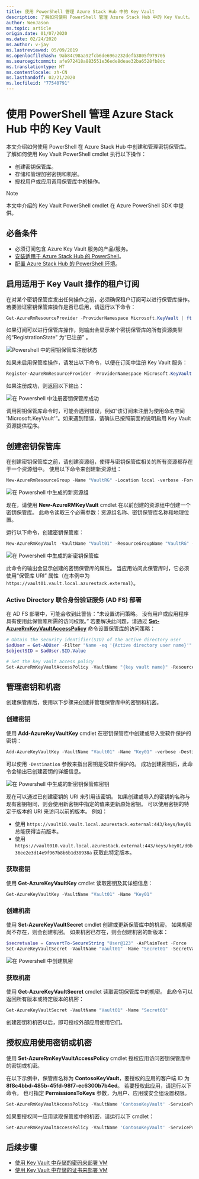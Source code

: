 ```yaml
---
title: 使用 PowerShell 管理 Azure Stack Hub 中的 Key Vault
description: 了解如何使用 PowerShell 管理 Azure Stack Hub 中的 Key Vault。
author: WenJason
ms.topic: article
origin.date: 01/07/2020
ms.date: 02/24/2020
ms.author: v-jay
ms.lastreviewed: 05/09/2019
ms.openlocfilehash: 9ab84c98aa92fcb6de696a232defb3805f979705
ms.sourcegitcommit: afe972418a883551e36ede8deae32ba6528fb8dc
ms.translationtype: HT
ms.contentlocale: zh-CN
ms.lasthandoff: 02/21/2020
ms.locfileid: "77540791"
---
```

# <a name="manage-key-vault-in-azure-stack-hub-using-powershell"></a>使用 PowerShell 管理 Azure Stack Hub 中的 Key Vault

本文介绍如何使用 PowerShell 在 Azure Stack Hub 中创建和管理密钥保管库。 了解如何使用 Key Vault PowerShell cmdlet 执行以下操作：

* 创建密钥保管库。
* 存储和管理加密密钥和机密。
* 授权用户或应用调用保管库中的操作。

>[!NOTE]
>本文中介绍的 Key Vault PowerShell cmdlet 在 Azure PowerShell SDK 中提供。

## <a name="prerequisites"></a>必备条件

* 必须订阅包含 Azure Key Vault 服务的产品/服务。
* [安装适用于 Azure Stack Hub 的 PowerShell](../operator/azure-stack-powershell-install.md)。
* [配置 Azure Stack Hub 的 PowerShell 环境](azure-stack-powershell-configure-user.md)。

## <a name="enable-your-tenant-subscription-for-key-vault-operations"></a>启用适用于 Key Vault 操作的租户订阅

在对某个密钥保管库发出任何操作之前，必须确保租户订阅可以进行保管库操作。 若要验证密钥保管库操作是否已启用，请运行以下命令：

```powershell  
Get-AzureRmResourceProvider -ProviderNamespace Microsoft.KeyVault | ft -Autosize
```

如果订阅可以进行保管库操作，则输出会显示某个密钥保管库的所有资源类型的“RegistrationState”  为“已注册”  。

![Powershell 中的密钥保管库注册状态](media/azure-stack-key-vault-manage-powershell/image1.png)

如果未启用保管库操作，请发出以下命令，以便在订阅中注册 Key Vault 服务：

```powershell
Register-AzureRmResourceProvider -ProviderNamespace Microsoft.KeyVault
```

如果注册成功，则返回以下输出：

![在 Powershell 中注册密钥保管库成功](media/azure-stack-key-vault-manage-powershell/image2.png)

调用密钥保管库命令时，可能会遇到错误，例如“该订阅未注册为使用命名空间 'Microsoft.KeyVault'”。如果遇到错误，请确认已按照前面的说明启用 Key Vault 资源提供程序。

## <a name="create-a-key-vault"></a>创建密钥保管库

在创建密钥保管库之前，请创建资源组，使得与密钥保管库相关的所有资源都存在于一个资源组中。 使用以下命令来创建新资源组：

```powershell
New-AzureRmResourceGroup -Name "VaultRG" -Location local -verbose -Force
```

![在 Powershell 中生成的新资源组](media/azure-stack-key-vault-manage-powershell/image3.png)

现在，请使用 **New-AzureRMKeyVault** cmdlet 在以前创建的资源组中创建一个密钥保管库。 此命令读取三个必需参数：资源组名称、密钥保管库名称和地理位置。

运行以下命令，创建密钥保管库：

```powershell
New-AzureRmKeyVault -VaultName "Vault01" -ResourceGroupName "VaultRG" -Location local -verbose
```

![在 Powershell 中生成的新密钥保管库](media/azure-stack-key-vault-manage-powershell/image4.png)

此命令的输出会显示创建的密钥保管库的属性。 当应用访问此保管库时，它必须使用“保管库 URI”  属性（在本例中为 `https://vault01.vault.local.azurestack.external`）。

### <a name="active-directory-federation-services-ad-fs-deployment"></a>Active Directory 联合身份验证服务 (AD FS) 部署

在 AD FS 部署中，可能会收到此警告：“未设置访问策略。 没有用户或应用程序具有使用此保管库所需的访问权限。” 若要解决此问题，请通过 [**Set-AzureRmKeyVaultAccessPolicy**](#authorize-an-app-to-use-a-key-or-secret) 命令设置保管库的访问策略：

```powershell
# Obtain the security identifier(SID) of the active directory user
$adUser = Get-ADUser -Filter "Name -eq '{Active directory user name}'"
$objectSID = $adUser.SID.Value

# Set the key vault access policy
Set-AzureRmKeyVaultAccessPolicy -VaultName "{key vault name}" -ResourceGroupName "{resource group name}" -ObjectId "{object SID}" -PermissionsToKeys {permissionsToKeys} -PermissionsToSecrets {permissionsToSecrets} -BypassObjectIdValidation
```

## <a name="manage-keys-and-secrets"></a>管理密钥和机密

创建保管库后，使用以下步骤来创建并管理保管库中的密钥和机密。

### <a name="create-a-key"></a>创建密钥

使用 **Add-AzureKeyVaultKey** cmdlet 在密钥保管库中创建或导入受软件保护的密钥：

```powershell
Add-AzureKeyVaultKey -VaultName "Vault01" -Name "Key01" -verbose -Destination Software
```

可以使用 `-Destination` 参数来指出密钥是受软件保护的。 成功创建密钥后，此命令会输出已创建密钥的详细信息。

![在 Powershell 中生成的新密钥保管库密钥](media/azure-stack-key-vault-manage-powershell/image5.png)

现在可以通过已创建密钥的 URI 来引用该密钥。 如果创建或导入的密钥的名称与现有密钥相同，则会使用新密钥中指定的值来更新原始密钥。 可以使用密钥的特定于版本的 URI 来访问以前的版本。 例如：

* 使用 `https://vault10.vault.local.azurestack.external:443/keys/key01` 总能获得当前版本。
* 使用 `https://vault010.vault.local.azurestack.external:443/keys/key01/d0b36ee2e3d14e9f967b8b6b1d38938a` 获取此特定版本。

### <a name="get-a-key"></a>获取密钥

使用 **Get-AzureKeyVaultKey** cmdlet 读取密钥及其详细信息：

```powershell
Get-AzureKeyVaultKey -VaultName "Vault01" -Name "Key01"
```

### <a name="create-a-secret"></a>创建机密

使用 **Set-AzureKeyVaultSecret** cmdlet 创建或更新保管库中的机密。 如果机密尚不存在，则会创建机密。 如果机密已存在，则会创建机密的新版本：

```powershell
$secretvalue = ConvertTo-SecureString "User@123" -AsPlainText -Force
Set-AzureKeyVaultSecret -VaultName "Vault01" -Name "Secret01" -SecretValue $secretvalue
```

![在 Powershell 中创建机密](media/azure-stack-key-vault-manage-powershell/image6.png)

### <a name="get-a-secret"></a>获取机密

使用 **Get-AzureKeyVaultSecret** cmdlet 读取密钥保管库中的机密。 此命令可以返回所有版本或特定版本的机密：

```powershell
Get-AzureKeyVaultSecret -VaultName "Vault01" -Name "Secret01"
```

创建密钥和机密以后，即可授权外部应用使用它们。

## <a name="authorize-an-app-to-use-a-key-or-secret"></a>授权应用使用密钥或机密

使用 **Set-AzureRmKeyVaultAccessPolicy** cmdlet 授权应用访问密钥保管库中的密钥或机密。

在以下示例中，保管库名称为 **ContosoKeyVault**，要授权的应用的客户端 ID 为 **8f8c4bbd-485b-45fd-98f7-ec6300b7b4ed**。 若要授权此应用，请运行以下命令。 也可指定 **PermissionsToKeys** 参数，为用户、应用或安全组设置权限。

```powershell
Set-AzureRmKeyVaultAccessPolicy -VaultName 'ContosoKeyVault' -ServicePrincipalName 8f8c4bbd-485b-45fd-98f7-ec6300b7b4ed -PermissionsToKeys decrypt,sign
```

如果要授权同一应用读取保管库中的机密，请运行以下 cmdlet：

```powershell
Set-AzureRmKeyVaultAccessPolicy -VaultName 'ContosoKeyVault' -ServicePrincipalName 8f8c4bbd-485b-45fd-98f7-ec6300 -PermissionsToKeys Get
```

## <a name="next-steps"></a>后续步骤

* [使用 Key Vault 中存储的密码来部署 VM](azure-stack-key-vault-deploy-vm-with-secret.md)
* [使用 Key Vault 中存储的证书来部署 VM](azure-stack-key-vault-push-secret-into-vm.md)
